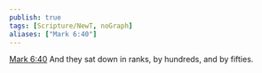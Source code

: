 ```yaml
---
publish: true
tags: [Scripture/NewT, noGraph]
aliases: ["Mark 6:40"]
---
```

[Mark 6:40](https://churchofjesuschrist.org/study/scriptures/nt/mark/6?lang=eng&id=p40#p40) And they sat down in ranks, by hundreds, and by fifties.
